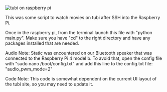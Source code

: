 ![tubi on raspberry pi](./raspberry_pi_tubi.GIF)

This was some script to watch movies on tubi after SSH into the Raspberry Pi.

Once in the raspberry pi, from the terminal launch this file with "python main.py". 
Make sure you have "cd" to the right directory and have any packages installed that are needed.

Audio Note: Static was encountered on our Bluetooth speaker that was connected to the Raspberry Pi 4 model b.
To avoid that, open the config file with "sudo nano /boot/config.txt" and add this line to the config.txt file:
"audio_pwm_mode=2"

Code Note: This code is somewhat dependent on the current UI layout of the tubi site, so you may need to update it.



